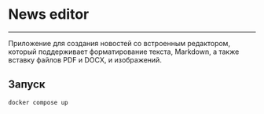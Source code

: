 # News editor
---
Приложение для создания новостей со встроенным редактором, который поддерживает форматирование текста, Markdown, а также вставку файлов PDF и DOCX, и изображений.
## Запуск
```
docker compose up
```
